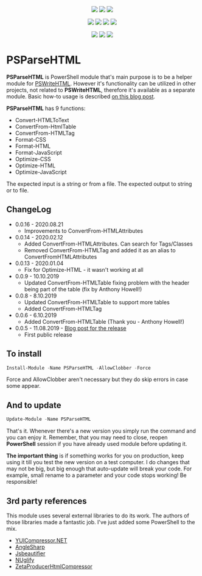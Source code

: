 ﻿<p align="center">
  <a href="https://www.powershellgallery.com/packages/PSParseHTML"><img src="https://img.shields.io/powershellgallery/v/PSParseHTML.svg"></a>
  <a href="https://www.powershellgallery.com/packages/PSParseHTML"><img src="https://img.shields.io/powershellgallery/vpre/PSParseHTML.svg?label=powershell%20gallery%20preview&colorB=yellow"></a>
  <a href="https://github.com/EvotecIT/PSParseHTML"><img src="https://img.shields.io/github/license/EvotecIT/PSParseHTML.svg"></a>
</p>

<p align="center">
  <a href="https://www.powershellgallery.com/packages/PSParseHTML"><img src="https://img.shields.io/powershellgallery/p/PSParseHTML.svg"></a>
  <a href="https://github.com/EvotecIT/PSParseHTML"><img src="https://img.shields.io/github/languages/top/evotecit/PSParseHTML.svg"></a>
  <a href="https://github.com/EvotecIT/PSParseHTML"><img src="https://img.shields.io/github/languages/code-size/evotecit/PSParseHTML.svg"></a>
  <a href="https://www.powershellgallery.com/packages/PSParseHTML"><img src="https://img.shields.io/powershellgallery/dt/PSParseHTML.svg"></a>
</p>

<p align="center">
  <a href="https://twitter.com/PrzemyslawKlys"><img src="https://img.shields.io/twitter/follow/PrzemyslawKlys.svg?label=Twitter%20%40PrzemyslawKlys&style=social"></a>
  <a href="https://evotec.xyz/hub"><img src="https://img.shields.io/badge/Blog-evotec.xyz-2A6496.svg"></a>
  <a href="https://www.linkedin.com/in/pklys"><img src="https://img.shields.io/badge/LinkedIn-pklys-0077B5.svg?logo=LinkedIn"></a>
</p>

# PSParseHTML

**PSParseHTML** is PowerShell module that's main purpose is to be a helper module for [PSWriteHTML](https://github.com/EvotecIT/PSWriteHTML). However it's functionality can be utilized in other projects, not related to **PSWriteHTML**, therefore it's available as a separate module. Basic how-to usage is described [on this blog post](https://evotec.xyz/formatting-and-minifying-resources-html-css-javascript-with-powershell/).

**PSParseHTML** has 9 functions:

- Convert-HTMLToText
- ConvertFrom-HtmlTable
- ConvertFrom-HTMLTag
- Format-CSS
- Format-HTML
- Format-JavaScript
- Optimize-CSS
- Optimize-HTML
- Optimize-JavaScript

The expected input is a string or from a file. The expected output to string or to file.

## ChangeLog

- 0.0.16 - 2020.08.21
  - Improvements to ConvertFrom-HTMLAttributes
- 0.0.14 - 2020.02.12
  - Added ConvertFrom-HTMLAttributes. Can search for Tags/Classes
  - Removed ConvertFrom-HTMLTag and added it as an alias to ConvertFromHTMLAttributes
- 0.0.13 - 2020.01.04
  - Fix for Optimize-HTML - it wasn't working at all
- 0.0.9 - 10.10.2019
  - Updated ConvertFrom-HTMLTable fixing problem with the header being part of the table (fix by Anthony Howell!)
- 0.0.8 - 8.10.2019
  - Updated ConvertFrom-HTMLTable to support more tables
  - Added ConvertFrom-HTMLTag
- 0.0.6 - 6.10.2019
  - Added ConvertFrom-HTMLTable (Thank you - Anthony Howell!)
- 0.0.5 - 11.08.2019 - [Blog post for the release](https://evotec.xyz/formatting-and-minifying-resources-html-css-javascript-with-powershell/)
  - First public release

## To install

```powershell
Install-Module -Name PSParseHTML -AllowClobber -Force
```

Force and AllowClobber aren't necessary but they do skip errors in case some appear.

## And to update

```powershell
Update-Module -Name PSParseHTML
```

That's it. Whenever there's a new version you simply run the command and you can enjoy it. Remember, that you may need to close, reopen **PowerShell** session if you have already used module before updating it.

**The important thing** is if something works for you on production, keep using it till you test the new version on a test computer. I do changes that may not be big, but big enough that auto-update will break your code. For example, small rename to a parameter and your code stops working! Be responsible!

## 3rd party references

This module uses several external libraries to do its work. The authors of those libraries made a fantastic job. I've just added some PowerShell to the mix.

- [YUICompressor.NET](https://github.com/YUICompressor-NET/YUICompressor.NET)
- [AngleSharp](https://github.com/AngleSharp/AngleSharp)
- [Jsbeautifier](https://github.com/denis-ivanov/Jsbeautifier)
- [NUglify](https://github.com/trullock/NUglify)
- [ZetaProducerHtmlCompressor](https://github.com/UweKeim/ZetaProducerHtmlCompressor)
